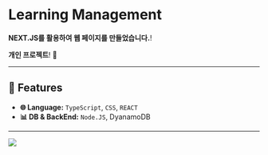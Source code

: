 # Learning Management
**NEXT.JS를 활용하여 웹 페이지를 만들었습니다.**!

**개인 프로젝트**! 🚀  


---

## 🌟 Features

- **🌐 Language:** `TypeScript`, `CSS`, `REACT`
- **📊 DB & BackEnd:** `Node.JS`, DyanamoDB
---
![](https://github.com/kimternet/Learning_Management/assets/74497080/58f0b83f-ae13-4fbe-8cda-e4ef0b686d60)
